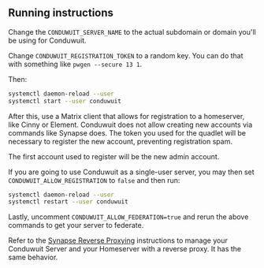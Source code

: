 ## Running instructions

Change the `CONDUWUIT_SERVER_NAME` to the actual subdomain or domain you'll be using for Conduwuit.

Change `CONDUWUIT_REGISTRATION_TOKEN` to a random key. You can do that with something like `pwgen --secure 13 1`.

Then:

```bash
systemctl daemon-reload --user
systemctl start --user conduwuit
```

After this, use a Matrix client that allows for registration to a homeserver, like Cinny or Element. Conduwuit does not allow creating new accounts via commands like Synapse does. The token you used for the quadlet will be necessary to register the new account, preventing registration spam.

The first account used to register will be the new admin account.

If you are going to use Conduwuit as a single-user server, you may then set `CONDUWUIT_ALLOW_REGISTRATION` to `false` and then run:

```bash
systemctl daemon-reload --user
systemctl restart --user conduwuit
```

Lastly, uncomment `CONDUWUIT_ALLOW_FEDERATION=true` and rerun the above commands to get your server to federate.

Refer to the [Synapse Reverse Proxying](../synapse/README.md#reverse-proxying)
instructions to manage your Conduwuit Server and your Homeserver with a reverse
proxy. It has the same behavior.
